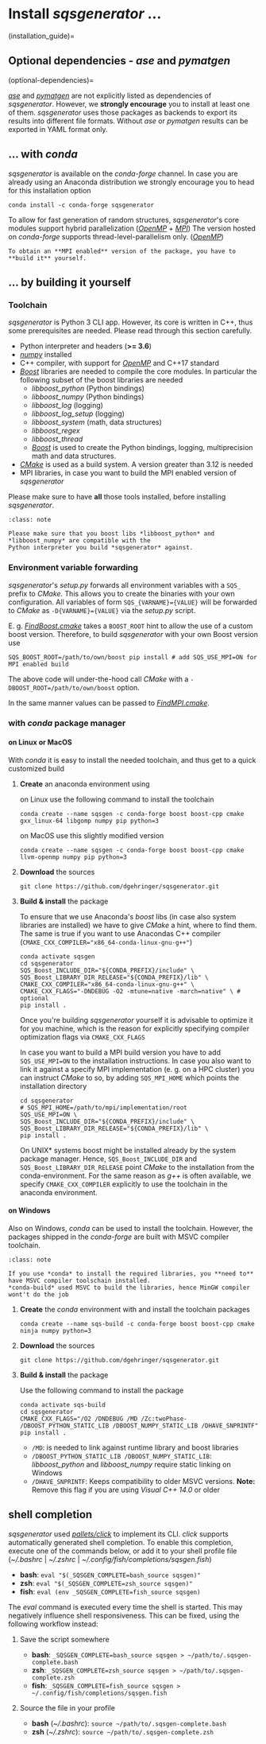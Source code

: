 
# Install *sqsgenerator* ...

(installation_guide)=

## Optional dependencies - *ase* and *pymatgen*
(optional-dependencies)=

[*ase*](https://wiki.fysik.dtu.dk/ase/) and [*pymatgen*](https://pymatgen.org/) are not explicitly listed as
dependencies of *sqsgenerator*. However, we **strongly encourage** you to install at least one of them.
*sqsgenerator* uses those packages as backends to export its results into different file formats. Without
*ase* or *pymatgen* results can be exported in YAML format only.

## ... with *conda*

*sqsgenerator* is available on the *conda-forge* channel. In case you are already using an Anaconda distribution we 
strongly encourage you to head for this installation option

```{code-block} bash
conda install -c conda-forge sqsgenerator
```

To allow for fast generation of random structures, *sqsgenerator*'s core modules support hybrid parallelization ([*OpenMP*](https://www.openmp.org) + [*MPI*](https://www.mpi-forum.org/))
The version hosted on *conda-forge* supports thread-level-parallelism only. ([*OpenMP*](https://www.openmp.org))

```{note}
To obtain an **MPI enabled** version of the package, you have to **build it** yourself.
```


## ... by building it yourself

### Toolchain 
*sqsgenerator* is Python 3 CLI app. However, its core is written in C++, thus some prerequisites are needed. Please read
through this section carefully.

  - Python interpreter and headers (**>= 3.6**)
  - [*numpy*](https://numpy.org) installed
  - C++ compiler, with support for [*OpenMP*](https://www.openmp.org/) and C++17 standard
  - [*Boost*](https://www.boost.org/) libraries are needed to compile the core modules. In particular the following subset of the boost libraries are needed
    - *libboost_python* (Python bindings)
    - *libboost_numpy* (Python bindings)
    - *libboost_log* (logging)
    - *libboost_log_setup* (logging)
    - *libboost_system* (math, data structures)
    - *libboost_regex*
    - *libboost_thread*
    - [*Boost*](https://www.boost.org/) is used to create the Python bindings, logging, multiprecision math and data structures.
  - [*CMake*](https://cmake.org/) is used as a build system. A version greater than 3.12 is needed
  - MPI libraries, in case you want to build the MPI enabled version of *sqsgenerator*

Please make sure to have **all** those tools installed, before installing *sqsgenerator*.

```{admonition} Compatibility between Python interpreter and boost libraries
:class: note

Please make sure that you boost libs *libboost_python* and *libboost_numpy* are compatible with the 
Python interpreter you build *sqsgenerator* against.
```

### Environment variable forwarding

*sqsgenerator*'s *setup.py* forwards all environment variables with a `SQS_` prefix to *CMake*.
This allows you to create the binaries with your own configuration. All variables of form `SQS_{VARNAME}={VALUE}` will
be forwarded to *CMake* as `-D{VARNAME}={VALUE}` via the *setup.py* script.

E. g. [*FindBoost.cmake*](https://cmake.org/cmake/help/latest/module/FindBoost.html#hints) takes a `BOOST_ROOT` hint to allow
the use of a custom boost version. Therefore, to build *sqsgenerator* with your own Boost version use 


   ```{code-block} bash
   SQS_BOOST_ROOT=/path/to/own/boost pip install # add SQS_USE_MPI=ON for MPI enabled build
   ```

The above code will under-the-hood call *CMake* with a `-DBOOST_ROOT=/path/to/own/boost` option.

In the same manner values can be passed to [*FindMPI.cmake*](https://cmake.org/cmake/help/latest/module/FindMPI.html).

### with *conda* package manager

#### on Linux or MacOS

With *conda* it is easy to install the needed toolchain, and thus get to a quick customized build

1. **Create** an anaconda environment using

    on Linux use the following command to install the toolchain

    ```{code-block} bash
    conda create --name sqsgen -c conda-forge boost boost-cpp cmake gxx_linux-64 libgomp numpy pip python=3
    ```
   
    on MacOS use this slightly modified version

    ```{code-block} bash
    conda create --name sqsgen -c conda-forge boost boost-cpp cmake llvm-openmp numpy pip python=3
    ```

3. **Download** the sources

   ```{code-block} bash
   git clone https://github.com/dgehringer/sqsgenerator.git
   ```

4. **Build & install** the package<br>
    
    To ensure that we use Anaconda's *boost* libs (in case also system libraries are installed) we have to give 
    *CMake* a hint, where to find them. The same is true if you want to use Anacondas C++ compiler (`CMAKE_CXX_COMPILER="x86_64-conda-linux-gnu-g++"`)

    ```{code-block} bash
    conda activate sqsgen
    cd sqsgenerator
    SQS_Boost_INCLUDE_DIR="${CONDA_PREFIX}/include" \
    SQS_Boost_LIBRARY_DIR_RELEASE="${CONDA_PREFIX}/lib" \
    CMAKE_CXX_COMPILER="x86_64-conda-linux-gnu-g++" \
    CMAKE_CXX_FLAGS="-DNDEBUG -O2 -mtune=native -march=native" \ # optional
    pip install .
    ```
    
    Once you're building *sqsgenerator* yourself it is advisable to optimize it for you machine, which is the reason
    for explicitly specifying compiler optimization flags via `CMAKE_CXX_FLAGS`

    In case you want to build a MPI build version you have to add `SQS_USE_MPI=ON` to the installation instructions.
    In case you also want to link it against a specify MPI implementation (e. g. on a HPC cluster) you can instruct
    *CMake* to so, by adding `SQS_MPI_HOME` which points the installation directory 

    ```{code-block} bash
    cd sqsgenerator
    # SQS_MPI_HOME=/path/to/mpi/implementation/root
    SQS_USE_MPI=ON \
    SQS_Boost_INCLUDE_DIR="${CONDA_PREFIX}/include" \
    SQS_Boost_LIBRARY_DIR_RELEASE="${CONDA_PREFIX}/lib" \
    pip install .
    ```

    On UNIX* systems boost might be installed already by the system package manager. Hence, `SQS_Boost_INCLUDE_DIR`
    and `SQS_Boost_LIBRARY_DIR_RELEASE` point *CMake* to the installation from the conda-environment. For the same
    reason as *g++* is often available, we specify `CMAKE_CXX_COMPILER` explicitly to use the toolchain in the anaconda
    environment.

#### on Windows

Also on Windows, *conda* can be used to install the toolchain. However, the packages shipped in the *conda-forge* 
are built with MSVC compiler toolchain.

```{admonition} MSVC compiler
:class: note

If you use *conda* to install the required libraries, you **need to** have MSVC compiler toolschain installed.
*conda-build* used MSVC to build the libraries, hence MinGW compiler wont't do the job

```

1. **Create** the *conda* environment with and install the toolchain packages

    ```{code-block} bash
   conda create --name sqs-build -c conda-forge boost boost-cpp cmake ninja numpy python=3 
   ```
   
2. **Download** the sources

   ```{code-block} bash
   git clone https://github.com/dgehringer/sqsgenerator.git
   ```

3. **Build & install** the package<br>

    Use the following command to install the package

    ```{code-block} bash
    conda activate sqs-build
    cd sqsgenerator
    CMAKE_CXX_FLAGS="/O2 /DNDEBUG /MD /Zc:twoPhase- /DBOOST_PYTHON_STATIC_LIB /DBOOST_NUMPY_STATIC_LIB /DHAVE_SNPRINTF" pip install .
    ```
   
    - `/MD`: is needed to link against runtime library and boost libraries
    - `/DBOOST_PYTHON_STATIC_LIB /DBOOST_NUMPY_STATIC_LIB`: *libboost_python* and *libboost_numpy* require static linking on Windows
    - `/DHAVE_SNPRINTF`: Keeps compatibility to older MSVC versions. **Note:** Remove this flag if you are using *Visual C++ 14.0* or older

## shell completion

*sqsgenerator* used [*pallets/click*](https://github.com/pallets/click) to implement its CLI. *click* supports 
automatically generated shell completion. To enable this completion, execute one of the commands below, or add it to
your shell profile file (*~/.bashrc* | *~/.zshrc* | *~/.config/fish/completions/sqsgen.fish*)

  - **bash**: `eval "$(_SQSGEN_COMPLETE=bash_source sqsgen)"`
  - **zsh**: `eval "$(_SQSGEN_COMPLETE=zsh_source sqsgen)"`
  - **fish**: `eval (env _SQSGEN_COMPLETE=fish_source sqsgen)`


The *eval* command is executed every time the shell is started. This may negatively influence shell responsiveness. 
This can be fixed, using the following workflow instead:

  
1. Save the script somewhere
    - **bash**: `_SQSGEN_COMPLETE=bash_source sqsgen > ~/path/to/.sqsgen-complete.bash`
    - **zsh**: `_SQSGEN_COMPLETE=zsh_source sqsgen > ~/path/to/.sqsgen-complete.zsh`
    - **fish**: `_SQSGEN_COMPLETE=fish_source sqsgen > ~/.config/fish/completions/sqsgen.fish`
    
2. Source the file in your profile
    - **bash** (*~/.bashrc*): `source ~/path/to/.sqsgen-complete.bash`
    - **zsh** (*~/.zshrc*): `source ~/path/to/.sqsgen-complete.zsh`
       
   